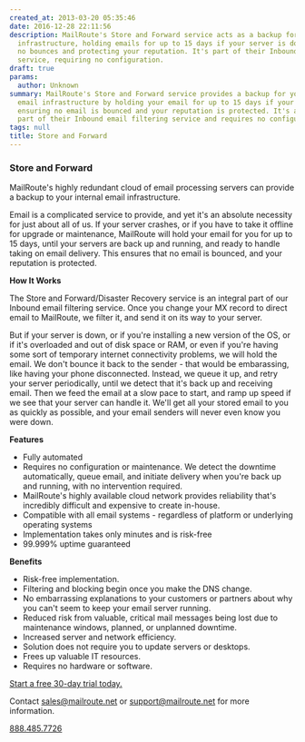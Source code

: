 ```yaml
---
created_at: 2013-03-20 05:35:46
date: 2016-12-28 22:11:56
description: MailRoute's Store and Forward service acts as a backup for your email
  infrastructure, holding emails for up to 15 days if your server is down, ensuring
  no bounces and protecting your reputation. It's part of their Inbound filtering
  service, requiring no configuration.
draft: true
params:
  author: Unknown
summary: MailRoute's Store and Forward service provides a backup for your internal
  email infrastructure by holding your email for up to 15 days if your server is down,
  ensuring no email is bounced and your reputation is protected. It's an integral
  part of their Inbound email filtering service and requires no configuration or maintenance.
tags: null
title: Store and Forward
---
```



### Store and Forward

MailRoute's highly redundant cloud of email processing servers can provide a
backup to your internal email infrastructure.

Email is a complicated service to provide, and yet it's an absolute necessity
for just about all of us. If your server crashes, or if you have to take it
offline for upgrade or maintenance, MailRoute will hold your email for you for
up to 15 days, until your servers are back up and running, and ready to handle
taking on email delivery. This ensures that no email is bounced, and your
reputation is protected.

**How It Works**

The Store and Forward/Disaster Recovery service is an integral part of our
Inbound email filtering service. Once you change your MX record to direct
email to MailRoute, we filter it, and send it on its way to your server.

But if your server is down, or if you're installing a new version of the OS,
or if it's overloaded and out of disk space or RAM, or even if you're having
some sort of temporary internet connectivity problems, we will hold the email.
We don't bounce it back to the sender - that would be embarassing, like having
your phone disconnected. Instead, we queue it up, and retry your server
periodically, until we detect that it's back up and receiving email. Then we
feed the email at a slow pace to start, and ramp up speed if we see that your
server can handle it. We'll get all your stored email to you as quickly as
possible, and your email senders will never even know you were down.

**Features**

  * Fully automated
  * Requires no configuration or maintenance. We detect the downtime automatically, queue email, and initiate delivery when you're back up and running, with no intervention required.
  * MailRoute's highly available cloud network provides reliability that's incredibly difficult and expensive to create in-house.
  * Compatible with all email systems - regardless of platform or underlying operating systems
  * Implementation takes only minutes and is risk-free
  * 99.999% uptime guaranteed

**Benefits**

  * Risk-free implementation.
  * Filtering and blocking begin once you make the DNS change.
  * No embarrassing explanations to your customers or partners about why you can't seem to keep your email server running.
  * Reduced risk from valuable, critical mail messages being lost due to maintenance windows, planned, or unplanned downtime.
  * Increased server and network efficiency.
  * Solution does not require you to update servers or desktops.
  * Frees up valuable IT resources.
  * Requires no hardware or software.

[Start a free 30-day trial today.](http://mailroute.net/signup.html)

Contact [sales@mailroute.net](mailto:sales@mailroute.net) or
[support@mailroute.net](mailto:support@mailroute.net) for more information.

[888.485.7726](tel:888.485.7726)

